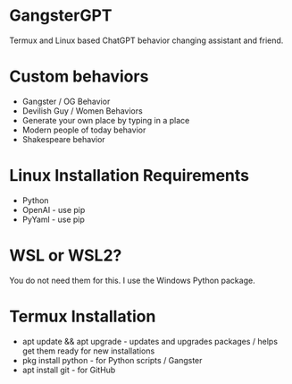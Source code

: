 # GangsterGPT
Termux and Linux based ChatGPT behavior changing assistant and friend.

# Custom behaviors
* Gangster / OG Behavior
* Devilish Guy / Women Behaviors
* Generate your own place by typing in a place
* Modern people of today behavior
* Shakespeare behavior

# Linux Installation Requirements
* Python
* OpenAI - use pip
* PyYaml - use pip

# WSL or WSL2?
You do not need them for this. I use the Windows Python package.

# Termux Installation
* apt update && apt upgrade - updates and upgrades packages / helps get them ready for new installations
* pkg install python - for Python scripts / Gangster
* apt install git - for GitHub
